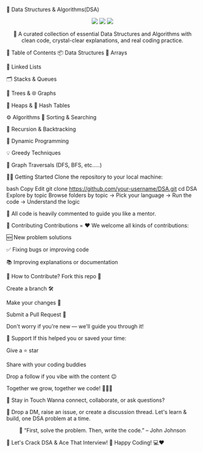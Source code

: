 🌟 Data Structures & Algorithms(DSA)
<p align="center"> <img src="https://img.shields.io/badge/Language-C++%20%7C%20Java%20%7C%20C-blue.svg?style=flat-square"/> <img src="https://img.shields.io/badge/PRs-Welcome-brightgreen?style=flat-square"/> <img src="https://img.shields.io/github/stars/your-username/DSA?style=social"/> </p> <p align="center"> 🚀 A curated collection of essential Data Structures and Algorithms with clean code, crystal-clear explanations, and real coding practice. </p>
📂 Table of Contents
📦 Data Structures
📌 Arrays

🔗 Linked Lists

🗂 Stacks & Queues

🌳 Trees & 🌐 Graphs

🧺 Heaps & 🧠 Hash Tables

⚙️ Algorithms
🔄 Sorting & Searching

🔁 Recursion & Backtracking

🧠 Dynamic Programming

💡 Greedy Techniques

🧭 Graph Traversals (DFS, BFS, etc.....)

🧑‍💻 Getting Started
Clone the repository to your local machine:

bash
Copy
Edit
git clone https://github.com/your-username/DSA.git
cd DSA
Explore by topic
Browse folders by topic → Pick your language → Run the code → Understand the logic

💬 All code is heavily commented to guide you like a mentor.

🚧 Contributing
Contributions = ❤️
We welcome all kinds of contributions:

🆕 New problem solutions

✅ Fixing bugs or improving code

📚 Improving explanations or documentation

📌 How to Contribute?
Fork this repo 🍴

Create a branch 🛠️

Make your changes 🧠

Submit a Pull Request 🚀

Don't worry if you're new — we'll guide you through it!

🙌 Support
If this helped you or saved your time:

Give a ⭐ star

Share with your coding buddies

Drop a follow if you vibe with the content 😉

Together we grow, together we code! 🧑‍💻🔥

📢 Stay in Touch
Wanna connect, collaborate, or ask questions?

📨 Drop a DM, raise an issue, or create a discussion thread.
Let's learn & build, one DSA problem at a time.

<p align="center"> 💬 “First, solve the problem. Then, write the code.” – John Johnson </p>
🎯 Let's Crack DSA & Ace That Interview! 👊
Happy Coding! 💻❤️